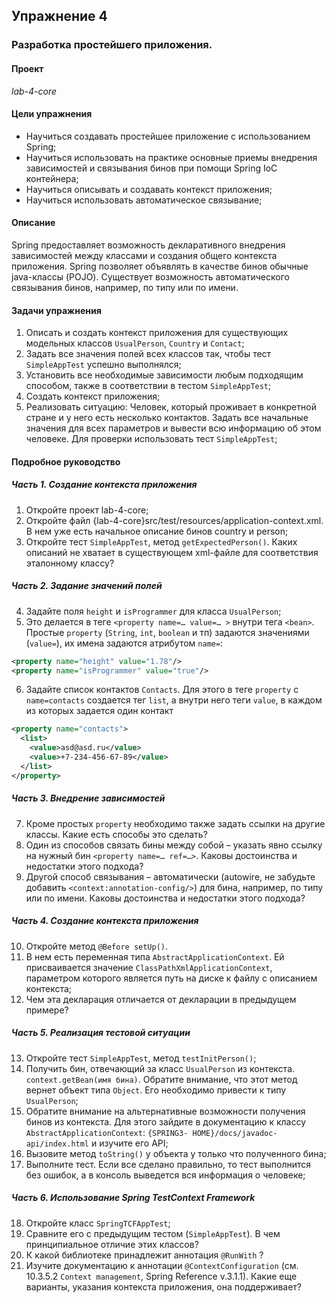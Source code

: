 ## Упражнение 4
### Разработка простейшего приложения.
#### Проект
_lab-4-core_
#### Цели упражнения
* Научиться создавать простейшее приложение с использованием Spring;
* Научиться использовать на практике основные приемы внедрения зависимостей
и связывания бинов при помощи Spring IoC контейнера;
* Научиться описывать и создавать контекст приложения;
* Научиться использовать автоматическое связывание;
#### Описание
Spring предоставляет возможность декларативного внедрения зависимостей между
классами и создания общего контекста приложения. Spring позволяет объявлять в качестве
бинов обычные java-классы (POJO). Существует возможность автоматического связывания
бинов, например, по типу или по имени.
#### Задачи упражнения
1. Описать и создать контекст приложения для существующих модельных классов
`UsualPerson`, `Country` и `Contact`;
2. Задать все значения полей всех классов так, чтобы тест `SimpleAppTest` успешно
выполнялся;
3. Установить все необходимые зависимости любым подходящим способом, также в
соответствии в тестом `SimpleAppTest`;
4. Создать контекст приложения;
5. Реализовать ситуацию: Человек, который проживает в конкретной стране и у него есть
несколько контактов. Задать все начальные значения для всех параметров и вывести
всю информацию об этом человеке. Для проверки использовать тест
`SimpleAppTest`;
#### Подробное руководство
##### Часть 1. Создание контекста приложения
1. Откройте проект lab-4-core;
2. Откройте файл {lab-4-core}src/test/resources/application-context.xml. В нем
уже есть начальное описание бинов country и person;
3. Откройте тест `SimpleAppTest`, метод `getExpectedPerson()`. Каких описаний
не хватает в существующем xml-файле для соответствия эталонному классу?
##### Часть 2. Задание значений полей
4. Задайте поля `height` и `isProgrammer` для класса `UsualPerson`;
5. Это делается в теге `<property name=… value=… >` внутри тега `<bean>`. Простые
`property` (`String`, `int`, `boolean` и тп) задаются значениями (`value=`), их
имена задаются атрибутом `name=`:  
```xml
<property name="height" value="1.78"/>
<property name="isProgrammer" value="true"/>
```
6. Задайте список контактов `Contacts`. Для этого в теге `property` с `name=contacts`
создается тег `list`, а внутри него теги `value`, в каждом из которых задается один
контакт
```xml
<property name="contacts">
  <list>
    <value>asd@asd.ru</value>
    <value>+7-234-456-67-89</value>
  </list>
</property>
```
##### Часть 3. Внедрение зависимостей
7. Кроме простых `property` необходимо также задать ссылки на другие классы. Какие
есть способы это сделать?
8. Один из способов связать бины между собой – указать явно ссылку на нужный бин
`<property name=… ref=…>`. Каковы достоинства и недостатки этого подхода?
9. Другой способ связывания – автоматически (autowire, не забудьте добавить
`<context:annotation-config/>`) для бина, например, по типу или по имени.
Каковы достоинства и недостатки этого подхода?
##### Часть 4. Создание контекста приложения
10. Откройте метод `@Before setUp()`.
11. В нем есть переменная типа `AbstractApplicationContext`. Ей присваивается
значение `ClassPathXmlApplicationContext`, параметром которого является
путь на диске к файлу с описанием контекста;
12. Чем эта декларация отличается от декларации в предыдущем примере?
##### Часть 5. Реализация тестовой ситуации
13. Откройте тест `SimpleAppTest`, метод `testInitPerson()`;
14. Получить бин, отвечающий за класс `UsualPerson` из контекста.
`context.getBean(имя бина)`. Обратите внимание, что этот метод вернет объект
типа `Object`. Его необходимо привести к типу `UsualPerson`;
15. Обратите внимание на альтернативные возможности получения бинов из контекста.
Для этого зайдите в документацию к классу `AbstractApplicationContext`: `{SPRING3-
HOME}/docs/javadoc-api/index.html` и изучите его API;
16. Вызовите метод `toString()` у объекта у только что полученного бина;
17. Выполните тест. Если все сделано правильно, то тест выполнится без ошибок, а в
консоль выведется вся информация о человеке;
##### Часть 6. Использование Spring TestContext Framework
18. Откройте класс `SpringTCFAppTest`;
19. Сравните его с предыдущим тестом (`SimpleAppTest`). В чем принципиальное отличие
этих классов?
20. К какой библиотеке принадлежит аннотация `@RunWith` ?
21. Изучите документацию к аннотации `@ContextConfiguration` (см. 10.3.5.2 `Context
management`, Spring Reference v.3.1.1). Какие еще варианты, указания контекста
приложения, она поддерживает?